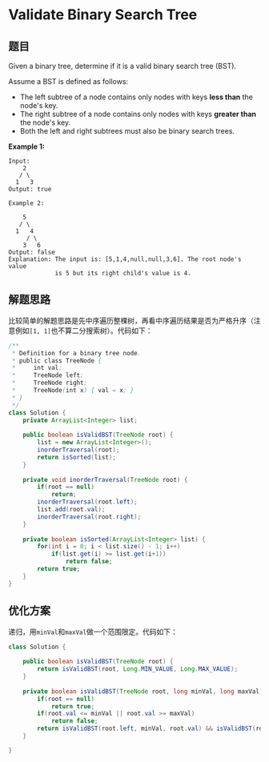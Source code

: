 # Validate Binary Search Tree

## 题目

Given a binary tree, determine if it is a valid binary search tree (BST).

Assume a BST is defined as follows:

* The left subtree of a node contains only nodes with keys **less than** the node's key.
* The right subtree of a node contains only nodes with keys **greater than** the node's key.
* Both the left and right subtrees must also be binary search trees.

**Example 1:**

```
Input:
    2
   / \
  1   3
Output: true
```
```
Example 2:

    5
   / \
  1   4
     / \
    3   6
Output: false
Explanation: The input is: [5,1,4,null,null,3,6]. The root node's value
             is 5 but its right child's value is 4.
```

## 解题思路

比较简单的解题思路是先中序遍历整棵树，再看中序遍历结果是否为严格升序（注意例如`[1, 1]`也不算二分搜索树）。代码如下：

```java
/**
 * Definition for a binary tree node.
 * public class TreeNode {
 *     int val;
 *     TreeNode left;
 *     TreeNode right;
 *     TreeNode(int x) { val = x; }
 * }
 */
class Solution {
    private ArrayList<Integer> list;
    
    public boolean isValidBST(TreeNode root) {
        list = new ArrayList<Integer>();
        inorderTraversal(root);
        return isSorted(list);
    }
    
    private void inorderTraversal(TreeNode root) {
        if(root == null)
            return;
        inorderTraversal(root.left);
        list.add(root.val);
        inorderTraversal(root.right);
    }
    
    private boolean isSorted(ArrayList<Integer> list) {
        for(int i = 0; i < list.size() - 1; i++)
            if(list.get(i) >= list.get(i+1))
                return false;
        return true;
    }
}
```

## 优化方案

递归，用`minVal`和`maxVal`做一个范围限定。代码如下：

```java
class Solution {
    
    public boolean isValidBST(TreeNode root) {
        return isValidBST(root, Long.MIN_VALUE, Long.MAX_VALUE);
    }
    
    private boolean isValidBST(TreeNode root, long minVal, long maxVal) {
        if(root == null)
            return true;
        if(root.val <= minVal || root.val >= maxVal)
            return false;
        return isValidBST(root.left, minVal, root.val) && isValidBST(root.right, root.val, maxVal);
    }

}
```